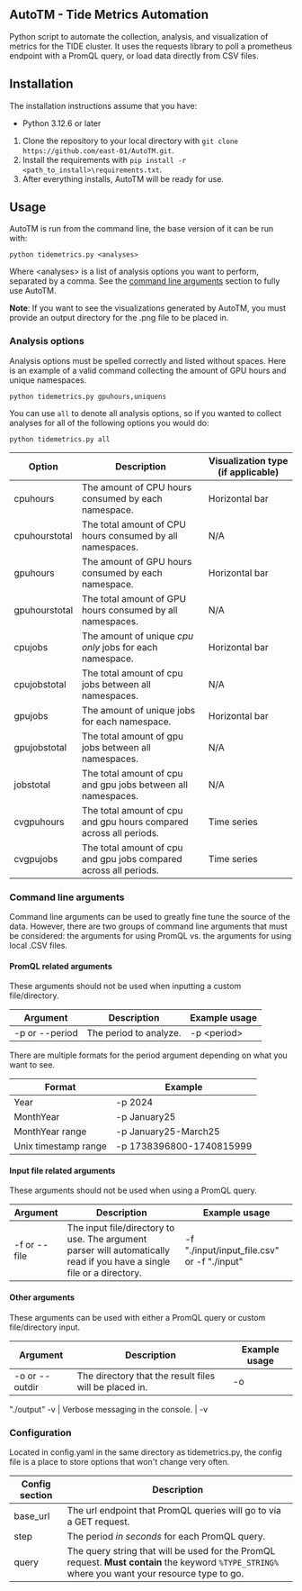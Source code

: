 AutoTM - Tide Metrics Automation
---

Python script to automate the collection, analysis, and visualization of metrics for the TIDE cluster. It uses the requests library to poll a prometheus endpoint with a PromQL query, or load data directly from CSV files.

## Installation

The installation instructions assume that you have:
- Python 3.12.6 or later

1. Clone the repository to your local directory with `git clone https://github.com/east-01/AutoTM.git`.
2. Install the requirements with `pip install -r <path_to_install>\requirements.txt`.
3. After everything installs, AutoTM will be ready for use.

## Usage

AutoTM is run from the command line, the base version of it can be run with:
```
python tidemetrics.py <analyses>
```
Where \<analyses\> is a list of analysis options you want to perform, separated by a comma. See the [command line arguments](#command-line-arguments) section to fully use AutoTM.

**Note**: If you want to see the visualizations generated by AutoTM, you must provide an output directory for the .png file to be placed in.

### Analysis options

Analysis options must be spelled correctly and listed without spaces. Here is an example of a valid command collecting the amount of GPU hours and unique namespaces.
```
python tidemetrics.py gpuhours,uniquens
```
You can use `all` to denote all analysis options, so if you wanted to collect analyses for all of the following options you would do:
```
python tidemetrics.py all
```

Option | Description | Visualization type (if applicable) |
-------|-------------|--------------------|
cpuhours | The amount of CPU hours consumed by each namespace. | Horizontal bar
cpuhourstotal | The total amount of CPU hours consumed by all namespaces. | N/A
gpuhours | The amount of GPU hours consumed by each namespace. | Horizontal bar
gpuhourstotal | The total amount of GPU hours consumed by all namespaces. | N/A
cpujobs | The amount of unique *cpu only* jobs for each namespace. | Horizontal bar
cpujobstotal | The total amount of cpu jobs between all namespaces. | N/A
gpujobs | The amount of unique jobs for each namespace. | Horizontal bar
gpujobstotal | The total amount of gpu jobs between all namespaces. | N/A
jobstotal | The total amount of cpu and gpu jobs between all namespaces. | N/A
cvgpuhours | The total amount of cpu and gpu hours compared across all periods. | Time series
cvgpujobs | The total amount of cpu and gpu jobs compared across all periods. | Time series

### Command line arguments

Command line arguments can be used to greatly fine tune the source of the data. However, there are two groups of command line arguments that must be considered: the arguments for using PromQL vs. the arguments for using local .CSV files.

#### PromQL related arguments

These arguments should not be used when inputting a custom file/directory.

Argument | Description | Example usage
---------|-------------|--------------
-p or --period | The period to analyze. | -p \<period\>

There are multiple formats for the period argument depending on what you want to see.

Format | Example
-------|---------
Year | -p 2024
MonthYear | -p January25
MonthYear range | -p January25-March25
Unix timestamp range | -p 1738396800-1740815999

#### Input file related arguments

These arguments should not be used when using a PromQL query.

Argument | Description | Example usage
---------|-------------|--------------
-f or --file | The input file/directory to use. The argument parser will automatically read if you have a single file or a directory. | -f "./input/input_file.csv" or -f "./input"

#### Other arguments

These arguments can be used with either a PromQL query or custom file/directory input.

Argument | Description | Example usage
---------|-------------|--------------
-o or --outdir | The directory that the result files will be placed in. | -o 
"./output"
-v | Verbose messaging in the console. | -v

### Configuration

Located in config.yaml in the same directory as tidemetrics.py, the config file is a place to store options that won't change very often.

Config section | Description
---------------|------------
base_url | The url endpoint that PromQL queries will go to via a GET request.
step | The period *in seconds* for each PromQL query.
query | The query string that will be used for the PromQL request. **Must contain** the keyword `%TYPE_STRING%` where you want your resource type to go.